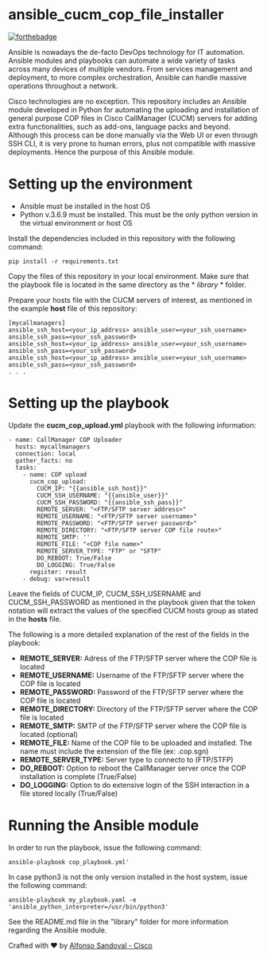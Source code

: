 # ansible_cucm_cop_file_installer

[![forthebadge](https://forthebadge.com/images/badges/made-with-python.svg)](https://forthebadge.com) 

Ansible is nowadays the de-facto DevOps technology for IT automation. Ansible modules and playbooks can automate a wide variety of tasks across many devices of multiple vendors. From services management and deployment, to more complex orchestration, Ansible can handle massive operations throughout a network. 

Cisco technologies are no exception. This repository includes an Ansible module developed in Python for automating the uploading and installation of general purpose COP files in Cisco CallManager (CUCM) servers for adding extra functionalities, such as add-ons, language packs and beyond. Although this process can be done manually via the Web UI or even through SSH CLI, it is very prone to human errors, plus not compatible with massive deployments. Hence the purpose of this Ansible module.

# Setting up the environment

- Ansible must be installed in the host OS
- Python v.3.6.9 must be installed. This must be the only python version in the virtual environment or host OS

Install the dependencies included in this repository with the following command:
```
pip install -r requirements.txt
```

Copy the files of this repository in your local environment. Make sure that the playbook file is located in the same directory as the * *library* * folder.

Prepare your hosts file with the CUCM servers of interest, as mentioned in the example **host** file of this repository: 
```
[mycallmanagers]
ansible_ssh_host=<your_ip_address> ansible_user=<your_ssh_username> ansible_ssh_pass=<your_ssh_password>
ansible_ssh_host=<your_ip_address> ansible_user=<your_ssh_username> ansible_ssh_pass=<your_ssh_password>
ansible_ssh_host=<your_ip_address> ansible_user=<your_ssh_username> ansible_ssh_pass=<your_ssh_password>
. . .
```

# Setting up the playbook

Update the **cucm_cop_upload.yml** playbook with the following information:
```
- name: CallManager COP Uploader
  hosts: mycallmanagers
  connection: local
  gather_facts: no
  tasks:
    - name: COP upload
      cucm_cop_upload:
        CUCM_IP: "{{ansible_ssh_host}}"
        CUCM_SSH_USERNAME: "{{ansible_user}}"
        CUCM_SSH_PASSWORD: "{{ansible_ssh_pass}}"
        REMOTE_SERVER: "<FTP/SFTP server address>"
        REMOTE_USERNAME: "<FTP/SFTP server username>"
        REMOTE_PASSWORD: "<FTP/SFTP server password>"
        REMOTE_DIRECTORY: "<FTP/SFTP server COP file route>"
        REMOTE_SMTP: ''
        REMOTE_FILE: "<COP file name>"
        REMOTE_SERVER_TYPE: "FTP" or "SFTP"
        DO_REBOOT: True/False
        DO_LOGGING: True/False
      register: result
    - debug: var=result
```

Leave the fields of CUCM_IP, CUCM_SSH_USERNAME and CUCM_SSH_PASSWORD as mentioned in the playbook given that the token notation will extract the values of the specified CUCM hosts group as stated in the **hosts** file.

The following is a more detailed explanation of the rest of the fields in the playbook:

- **REMOTE_SERVER:** Adress of the FTP/SFTP server where the COP file is located
- **REMOTE_USERNAME:** Username of the FTP/SFTP server where the COP file is located
- **REMOTE_PASSWORD:** Password of the FTP/SFTP server where the COP file is located
- **REMOTE_DIRECTORY:** Directory of the FTP/SFTP server where the COP file is located
- **REMOTE_SMTP:** SMTP of the FTP/SFTP server where the COP file is located (optional)
- **REMOTE_FILE:** Name of the COP file to be uploaded and installed. The name must include the extension of the file (ex: .cop.sgn)
- **REMOTE_SERVER_TYPE:** Server type to connecto to (FTP/STFP)
- **DO_REBOOT:** Option to reboot the CallManager server once the COP installation is complete (True/False)
- **DO_LOGGING:** Option to do extensive login of the SSH interaction in a file stored locally (True/False)

# Running the Ansible module

In order to run the playbook, issue the following command:
```
ansible-playbook cop_playbook.yml'
```

In case python3 is not the only version installed in the host system, issue the following command:
```
ansible-playbook my_playbook.yaml -e 'ansible_python_interpreter=/usr/bin/python3'
```

See the README.md file in the "library" folder for more information regarding the Ansible module.

Crafted with :heart: by [Alfonso Sandoval - Cisco](https://linkedin.com/in/asandovalros)